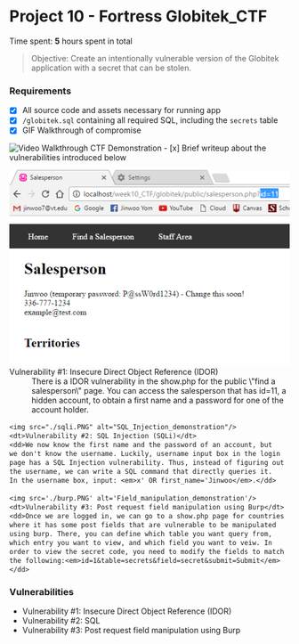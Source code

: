 # Project 10 - Fortress Globitek_CTF

Time spent: **5** hours spent in total

> Objective: Create an intentionally vulnerable version of the Globitek application with a secret that can be stolen.

### Requirements

- [x] All source code and assets necessary for running app
- [x] `/globitek.sql` containing all required SQL, including the `secrets` table
- [x] GIF Walkthrough of compromise
<img src='./ctfDemonstration.gif' title='Video Walkthrough' width='' alt='Video Walkthrough CTF Demonstration' />
- [x] Brief writeup about the vulnerabilities introduced below

<dl>
	<img src="./IDOR.PNG" alt="IDOR demonstration" />
	<dt>Vulnerability #1: Insecure Direct Object Reference (IDOR)</dt>
	<dd>There is a IDOR vulnerability in the show.php for the public 
	\"find a salesperson\" page. You can access the salesperson that has 
	id=11, a hidden account, to obtain a first name and a password for
	one of the account holder.</dd>

	<img src="./sqli.PNG" alt="SQL_Injection_demonstration"/>
	<dt>Vulnerability #2: SQL Injection (SQLi)</dt>
	<dd>We now know the first name and the password of an account, but
	we don't know the username. Luckily, username input box in the login
	page has a SQL Injection vulnerability. Thus, instead of figuring out
	the username, we can write a SQL command that directly queries it.
	In the username box, input: <em>x' OR first_name='Jinwoo</em>.</dd>

	<img src='./burp.PNG' alt='Field_manipulation_demonstration'/>
	<dt>Vulnerability #3: Post request field manipulation using Burp</dt>
	<dd>Once we are logged in, we can go to a show.php page for countries
	where it has some post fields that are vulnerable to be manipulated
	using burp. There, you can define which table you want query from, 
	which entry you want to view, and which field you want to veiw. In 
	order to view the secret code, you need to modify the fields to match 
	the following:<em>id=1&table=secrets&field=secret&submit=Submit</em></dd>
</dl>

### Vulnerabilities
- Vulnerability #1: Insecure Direct Object Reference (IDOR)
- Vulnerability #2: SQL 
- Vulnerability #3: Post request field manipulation using Burp
